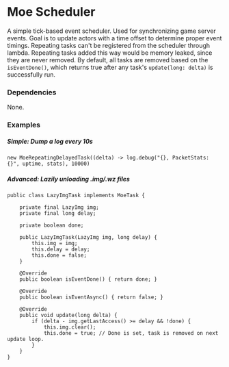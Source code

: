 # Moe Scheduler

A simple tick-based event scheduler. Used for synchronizing game server events.
Goal is to update actors with a time offset to determine proper event timings.
Repeating tasks can't be registered from the scheduler through lambda.
Repeating tasks added this way would be memory leaked, since they are never removed.
By default, all tasks are removed based on the ``isEventDone()``, which returns true after any task's ``update(long: delta)`` is successfully run.  

### Dependencies
None.

### Examples
##### Simple: Dump a log every 10s
```
new MoeRepeatingDelayedTask((delta) -> log.debug("{}, PacketStats: {}", uptime, stats), 10000)
```
##### Advanced: Lazily unloading .img/.wz files
```
public class LazyImgTask implements MoeTask {

    private final LazyImg img;
    private final long delay;

    private boolean done;

    public LazyImgTask(LazyImg img, long delay) {
        this.img = img;
        this.delay = delay;
        this.done = false;
    }

    @Override
    public boolean isEventDone() { return done; }

    @Override
    public boolean isEventAsync() { return false; }

    @Override
    public void update(long delta) {
        if (delta - img.getLastAccess() >= delay && !done) {
            this.img.clear();
            this.done = true; // Done is set, task is removed on next update loop.
        }
    }
}
```
